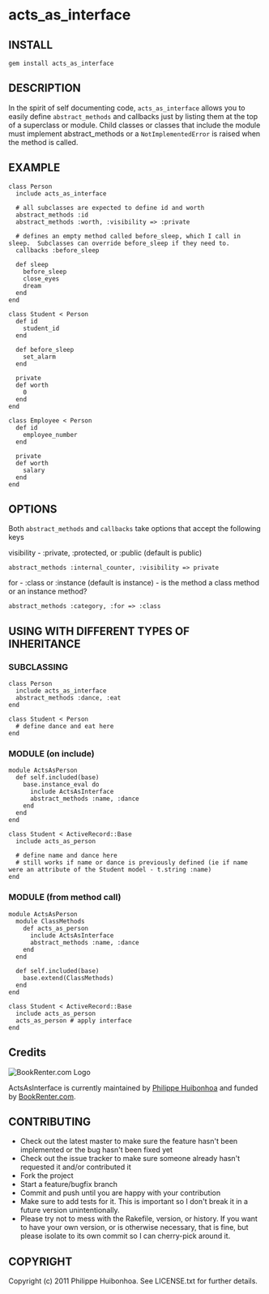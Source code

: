 # acts\_as\_interface

## INSTALL

    gem install acts_as_interface

## DESCRIPTION

In the spirit of self documenting code, `acts_as_interface` allows you to easily define `abstract_methods` and callbacks just by listing them at the top of a superclass or module.  Child classes or classes that include the module must implement abstract_methods or a `NotImplementedError` is raised when the method is called.

## EXAMPLE
    class Person
      include acts_as_interface
  
      # all subclasses are expected to define id and worth
      abstract_methods :id 
      abstract_methods :worth, :visibility => :private
  
      # defines an empty method called before_sleep, which I call in sleep.  Subclasses can override before_sleep if they need to.
      callbacks :before_sleep 
  
      def sleep
        before_sleep
        close_eyes
        dream
      end
    end

    class Student < Person
      def id
        student_id
      end
  
      def before_sleep
        set_alarm
      end
  
      private  
      def worth
        0
      end
    end

    class Employee < Person
      def id
        employee_number
      end
  
      private
      def worth
        salary
      end
    end

## OPTIONS

Both `abstract_methods` and `callbacks` take options that accept the following keys
 
visibility - :private, :protected, or :public (default is public)

    abstract_methods :internal_counter, :visibility => private

for - :class or :instance (default is instance)  - is the method a class method or an instance method?
 
    abstract_methods :category, :for => :class

## USING WITH DIFFERENT TYPES OF INHERITANCE

### SUBCLASSING

    class Person
      include acts_as_interface
      abstract_methods :dance, :eat
    end
    
    class Student < Person
      # define dance and eat here
    end
    
### MODULE (on include)

    module ActsAsPerson    
      def self.included(base)
        base.instance_eval do
          include ActsAsInterface
          abstract_methods :name, :dance
        end
      end
    end
  
    class Student < ActiveRecord::Base
      include acts_as_person
      
      # define name and dance here
      # still works if name or dance is previously defined (ie if name were an attribute of the Student model - t.string :name)
    end
  
### MODULE (from method call)

    module ActsAsPerson    
      module ClassMethods
        def acts_as_person
          include ActsAsInterface
          abstract_methods :name, :dance
        end
      end
      
      def self.included(base)
        base.extend(ClassMethods)
      end
    end
  
    class Student < ActiveRecord::Base
      include acts_as_person
      acts_as_person # apply interface
    end
  
  
## Credits

![BookRenter.com Logo](http://assets0.bookrenter.com/images/header/bookrenter_logo.gif "BookRenter.com")

ActsAsInterface is currently maintained by [Philippe Huibonhoa](http://github.com/phuibonhoa) and funded by [BookRenter.com](http://www.bookrenter.com "BookRenter.com").

## CONTRIBUTING

* Check out the latest master to make sure the feature hasn't been implemented or the bug hasn't been fixed yet
* Check out the issue tracker to make sure someone already hasn't requested it and/or contributed it
* Fork the project
* Start a feature/bugfix branch
* Commit and push until you are happy with your contribution
* Make sure to add tests for it. This is important so I don't break it in a future version unintentionally.
* Please try not to mess with the Rakefile, version, or history. If you want to have your own version, or is otherwise necessary, that is fine, but please isolate to its own commit so I can cherry-pick around it.

## COPYRIGHT

Copyright (c) 2011 Philippe Huibonhoa. See LICENSE.txt for
further details.


